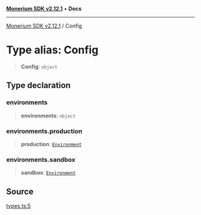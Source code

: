 [**Monerium SDK v2.12.1**](../README.md) • **Docs**

---

[Monerium SDK v2.12.1](../README.md) / Config

# Type alias: Config

> **Config**: `object`

## Type declaration

### environments

> **environments**: `object`

### environments.production

> **production**: [`Environment`](Environment.md)

### environments.sandbox

> **sandbox**: [`Environment`](Environment.md)

## Source

[types.ts:5](https://github.com/monerium/js-monorepo/blob/26e2ea0861cb901d7ae432326a3f8b4932fe0d47/packages/sdk/src/types.ts#L5)
